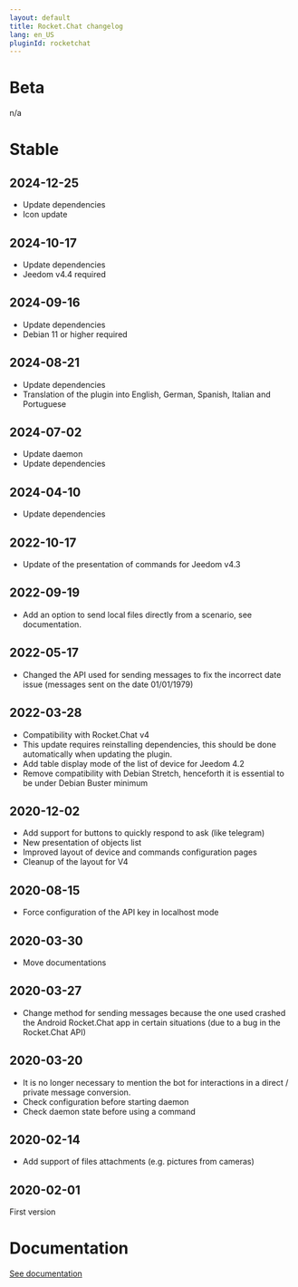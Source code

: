 ```yaml
---
layout: default
title: Rocket.Chat changelog
lang: en_US
pluginId: rocketchat
---
```


# Beta

n/a

# Stable

## 2024-12-25

- Update dependencies
- Icon update

## 2024-10-17

- Update dependencies
- Jeedom v4.4 required

## 2024-09-16

- Update dependencies
- Debian 11 or higher required

## 2024-08-21

- Update dependencies
- Translation of the plugin into English, German, Spanish, Italian and Portuguese

## 2024-07-02

- Update daemon
- Update dependencies

## 2024-04-10

- Update dependencies

## 2022-10-17

- Update of the presentation of commands for Jeedom v4.3

## 2022-09-19

- Add an option to send local files directly from a scenario, see documentation.

## 2022-05-17

- Changed the API used for sending messages to fix the incorrect date issue (messages sent on the date 01/01/1979)

## 2022-03-28

- Compatibility with Rocket.Chat v4
- This update requires reinstalling dependencies, this should be done automatically when updating the plugin.
- Add table display mode of the list of device for Jeedom 4.2
- Remove compatibility with Debian Stretch, henceforth it is essential to be under Debian Buster minimum

## 2020-12-02

- Add support for buttons to quickly respond to ask (like telegram)
- New presentation of objects list
- Improved layout of device and commands configuration pages
- Cleanup of the layout for V4

## 2020-08-15

- Force configuration of the API key in localhost mode

## 2020-03-30

- Move documentations

## 2020-03-27

- Change method for sending messages because the one used crashed the Android Rocket.Chat app in certain situations (due to a bug in the Rocket.Chat API)

## 2020-03-20

- It is no longer necessary to mention the bot for interactions in a direct / private message conversion.
- Check configuration before starting daemon
- Check daemon state before using a command

## 2020-02-14

- Add support of files attachments (e.g. pictures from cameras)

## 2020-02-01

First version

# Documentation

[See documentation]({{site.baseurl}}/{{page.pluginId}}/{{page.lang}})

